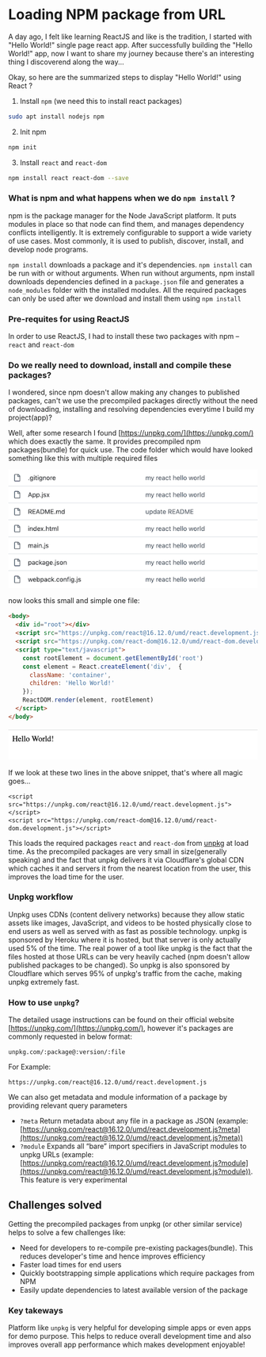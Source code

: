 # Loading NPM package from URL

A day ago, I felt like learning ReactJS and like is the tradition, I started with "Hello World!" single page react app. After successfully building the "Hello World!" app, now I want to share my journey because there's an interesting thing I discoverend along the way...

Okay, so here are the summarized steps to display "Hello World!" using React ?

1. Install `npm` (we need this to install react packages)
```bash
sudo apt install nodejs npm
```
2. Init npm
```bash
npm init
```
3. Install `react` and `react-dom`
```bash
npm install react react-dom --save
```

### What is npm and what happens when we do `npm install` ?
npm is the package manager for the Node JavaScript platform. It puts modules in place so that node can find them, and manages dependency conflicts intelligently. It is extremely configurable to support a wide variety of use cases. Most commonly, it is used to publish, discover, install, and develop node programs.

`npm install` downloads a package and it's dependencies. `npm install` can be run with or without arguments. When run without arguments, npm install downloads dependencies defined in a `package.json` file and generates a `node_modules` folder with the installed modules.
All the required packages can only be used after we download and install them using `npm install`

### Pre-requites for using ReactJS
In order to use ReactJS, I had to install these two packages with npm – `react` and `react-dom`

### Do we really need to download, install and compile these packages?
I wondered, since npm doesn't allow making any changes to published packages, can't we use the precompiled packages directly without the need of downloading, installing and resolving dependencies everytime I build my project(app)?

Well, after some research I found [https://unpkg.com/](https://unpkg.com/) which does exactly the same. It provides precompiled npm packages(bundle) for quick use. The code folder which would have looked something like this with multiple required files

![folder_structure](https://raw.githubusercontent.com/ViveKapoor/npm-package-as-url/main/folder_structure.png)

now looks this small and simple one file:
```html
<body>
  <div id="root"></div>
  <script src="https://unpkg.com/react@16.12.0/umd/react.development.js"></script>
  <script src="https://unpkg.com/react-dom@16.12.0/umd/react-dom.development.js"></script>
  <script type="text/javascript">
    const rootElement = document.getElementById('root')
    const element = React.createElement('div',  {
      className: 'container',
      children: 'Hello World!'
    });
    ReactDOM.render(element, rootElement)
  </script>
</body>
```
![hello_world.png](https://raw.githubusercontent.com/ViveKapoor/npm-package-as-url/3ac60e2395d43a32bb95fdbcceb422e59ba22434/hello_world.png)

If we look at these two lines in the above snippet, that's where all magic goes...
```
<script src="https://unpkg.com/react@16.12.0/umd/react.development.js"></script>
<script src="https://unpkg.com/react-dom@16.12.0/umd/react-dom.development.js"></script>
```
This loads the required packages `react` and `react-dom` from [unpkg](https://unpkg.com/) at load time. As the precompiled packages are very small in size(generally speaking) and the fact that unpkg delivers it via Cloudflare's global CDN which caches it and servers it from the nearest location from the user, this improves the load time for the user.

### Unpkg workflow
Unpkg uses CDNs (content delivery networks) because they allow static assets like images, JavaScript, and videos to be hosted physically close to end users as well as served with as fast as possible technology. unpkg is sponsored by Heroku where it is hosted, but that server is only actually used 5% of the time. The real power of a tool like unpkg is the fact that the files hosted at those URLs can be very heavily cached (npm doesn't allow published packages to be changed). So unpkg is also sponsored by Cloudflare which serves 95% of unpkg's traffic from the cache, making unpkg extremely fast.

### How to use `unpkg`?
The detailed usage instructions can be found on their official website [https://unpkg.com/](https://unpkg.com/), however it's packages are commonly requested in below format:
```
unpkg.com/:package@:version/:file
```
For Example:
```
https://unpkg.com/react@16.12.0/umd/react.development.js
```
We can also get metadata and module information of a package by providing relevant query parameters
- `?meta`
Return metadata about any file in a package as JSON (example: [https://unpkg.com/react@16.12.0/umd/react.development.js?meta](https://unpkg.com/react@16.12.0/umd/react.development.js?meta))
- `?module`
Expands all “bare” import specifiers in JavaScript modules to unpkg URLs (example: [https://unpkg.com/react@16.12.0/umd/react.development.js?module](https://unpkg.com/react@16.12.0/umd/react.development.js?module)). This feature is very experimental

## Challenges solved
Getting the precompiled packages from unpkg (or other similar service) helps to solve a few challenges like:
- Need for developers to re-compile pre-existing packages(bundle). This reduces developer's time and hence improves efficiency
- Faster load times for end users
- Quickly bootstrapping simple applications which require packages from NPM
- Easily update dependencies to latest available version of the package

### Key takeways
Platform like `unpkg` is very helpful for developing simple apps or even apps for demo purpose. This helps to reduce overall development time and also improves overall app performance which makes development enjoyable!
